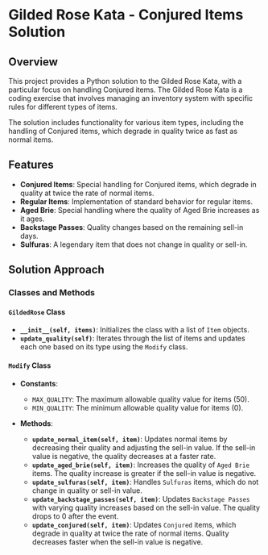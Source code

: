 # Gilded Rose Kata - Conjured Items Solution

## Overview

This project provides a Python solution to the Gilded Rose Kata, with a particular focus on handling Conjured items. The Gilded Rose Kata is a coding exercise that involves managing an inventory system with specific rules for different types of items.

The solution includes functionality for various item types, including the handling of Conjured items, which degrade in quality twice as fast as normal items.

## Features

- **Conjured Items**: Special handling for Conjured items, which degrade in quality at twice the rate of normal items.
- **Regular Items**: Implementation of standard behavior for regular items.
- **Aged Brie**: Special handling where the quality of Aged Brie increases as it ages.
- **Backstage Passes**: Quality changes based on the remaining sell-in days.
- **Sulfuras**: A legendary item that does not change in quality or sell-in.

## Solution Approach

### Classes and Methods

#### `GildedRose` Class

- **`__init__(self, items)`**: Initializes the class with a list of `Item` objects.
- **`update_quality(self)`**: Iterates through the list of items and updates each one based on its type using the `Modify` class.

#### `Modify` Class

- **Constants**:
  - `MAX_QUALITY`: The maximum allowable quality value for items (50).
  - `MIN_QUALITY`: The minimum allowable quality value for items (0).

- **Methods**:
  - **`update_normal_item(self, item)`**: Updates normal items by decreasing their quality and adjusting the sell-in value. If the sell-in value is negative, the quality decreases at a faster rate.
  - **`update_aged_brie(self, item)`**: Increases the quality of `Aged Brie` items. The quality increase is greater if the sell-in value is negative.
  - **`update_sulfuras(self, item)`**: Handles `Sulfuras` items, which do not change in quality or sell-in value.
  - **`update_backstage_passes(self, item)`**: Updates `Backstage Passes` with varying quality increases based on the sell-in value. The quality drops to 0 after the event.
  - **`update_conjured(self, item)`**: Updates `Conjured` items, which degrade in quality at twice the rate of normal items. Quality decreases faster when the sell-in value is negative.
